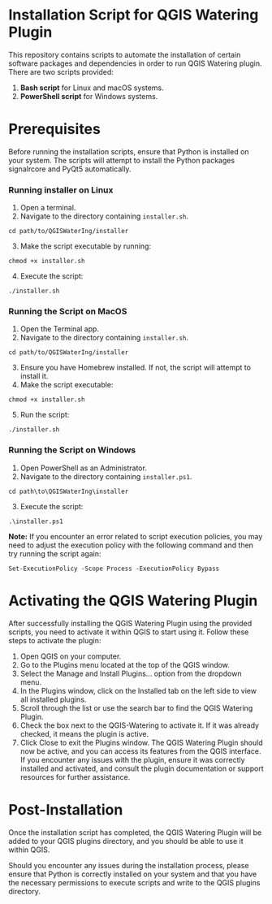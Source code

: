 # Installation Script for QGIS Watering Plugin

This repository contains scripts to automate the installation of certain software packages and dependencies in order to run QGIS Watering plugin. There are two scripts provided:

1. **Bash script** for Linux and macOS systems.
2. **PowerShell script** for Windows systems.

# Prerequisites
Before running the installation scripts, ensure that Python is installed on your system. The scripts will attempt to install the Python packages signalrcore and PyQt5 automatically.

### Running installer on Linux

1. Open a terminal.
2. Navigate to the directory containing `installer.sh`. 
```
cd path/to/QGISWaterIng/installer
```
3. Make the script executable by running:
```
chmod +x installer.sh
```
4. Execute the script:
```
./installer.sh
```

### Running the Script on MacOS

1. Open the Terminal app.
2. Navigate to the directory containing `installer.sh`.
```
cd path/to/QGISWaterIng/installer
```
3. Ensure you have Homebrew installed. If not, the script will attempt to install it.
4. Make the script executable:
```
chmod +x installer.sh
```
5. Run the script:
```
./installer.sh
```

### Running the Script on Windows

1. Open PowerShell as an Administrator.
2. Navigate to the directory containing `installer.ps1`.
```
cd path\to\QGISWaterIng\installer
```
3. Execute the script:
```
.\installer.ps1
```
**Note:** If you encounter an error related to script execution policies, you may need to adjust the execution policy with the following command and then try running the script again:
```
Set-ExecutionPolicy -Scope Process -ExecutionPolicy Bypass
```


# Activating the QGIS Watering Plugin
After successfully installing the QGIS Watering Plugin using the provided scripts, you need to activate it within QGIS to start using it. Follow these steps to activate the plugin:

1. Open QGIS on your computer.
2. Go to the Plugins menu located at the top of the QGIS window.
3. Select the Manage and Install Plugins... option from the dropdown menu.
4. In the Plugins window, click on the Installed tab on the left side to view all installed plugins.
5. Scroll through the list or use the search bar to find the QGIS Watering Plugin.
6. Check the box next to the QGIS-Watering to activate it. If it was already checked, it means the plugin is active.
7. Click Close to exit the Plugins window.
The QGIS Watering Plugin should now be active, and you can access its features from the QGIS interface. If you encounter any issues with the plugin, ensure it was correctly installed and activated, and consult the plugin documentation or support resources for further assistance.

# Post-Installation
Once the installation script has completed, the QGIS Watering Plugin will be added to your QGIS plugins directory, and you should be able to use it within QGIS.

Should you encounter any issues during the installation process, please ensure that Python is correctly installed on your system and that you have the necessary permissions to execute scripts and write to the QGIS plugins directory.